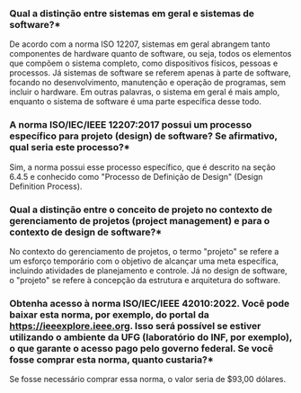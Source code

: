 ### Qual a distinção entre sistemas em geral e sistemas de software?*
De acordo com a norma ISO 12207, sistemas em geral abrangem tanto componentes de hardware quanto de software, ou seja, todos os elementos que compõem o sistema completo, como dispositivos físicos, pessoas e processos. Já sistemas de software se referem apenas à parte de software, focando no desenvolvimento, manutenção e operação de programas, sem incluir o hardware. Em outras palavras, o sistema em geral é mais amplo, enquanto o sistema de software é uma parte específica desse todo.

### A norma ISO/IEC/IEEE 12207:2017 possui um processo específico para projeto (design) de software? Se afirmativo, qual seria este processo?*
Sim, a norma possui esse processo específico, que é descrito na seção 6.4.5 e conhecido como "Processo de Definição de Design" (Design Definition Process).

### Qual a distinção entre o conceito de projeto no contexto de gerenciamento de projetos (project management) e para o contexto de design de software?*
No contexto do gerenciamento de projetos, o termo "projeto" se refere a um esforço temporário com o objetivo de alcançar uma meta específica, incluindo atividades de planejamento e controle. Já no design de software, o "projeto" se refere à concepção da estrutura e arquitetura do software.

### Obtenha acesso à norma ISO/IEC/IEEE 42010:2022. Você pode baixar esta norma, por exemplo, do portal da https://ieeexplore.ieee.org. Isso será possível se estiver utilizando o ambiente da UFG (laboratório do INF, por exemplo), o que garante o acesso pago pelo governo federal. Se você fosse comprar esta norma, quanto custaria?*
Se fosse necessário comprar essa norma, o valor seria de $93,00 dólares.
